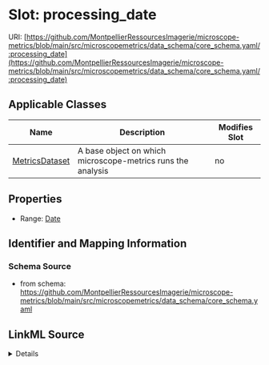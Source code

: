 # Slot: processing_date

URI: [https://github.com/MontpellierRessourcesImagerie/microscope-metrics/blob/main/src/microscopemetrics/data_schema/core_schema.yaml/:processing_date](https://github.com/MontpellierRessourcesImagerie/microscope-metrics/blob/main/src/microscopemetrics/data_schema/core_schema.yaml/:processing_date)



<!-- no inheritance hierarchy -->




## Applicable Classes

| Name | Description | Modifies Slot |
| --- | --- | --- |
[MetricsDataset](MetricsDataset.md) | A base object on which microscope-metrics runs the analysis |  no  |







## Properties

* Range: [Date](Date.md)





## Identifier and Mapping Information







### Schema Source


* from schema: https://github.com/MontpellierRessourcesImagerie/microscope-metrics/blob/main/src/microscopemetrics/data_schema/core_schema.yaml




## LinkML Source

<details>
```yaml
name: processing_date
from_schema: https://github.com/MontpellierRessourcesImagerie/microscope-metrics/blob/main/src/microscopemetrics/data_schema/core_schema.yaml
rank: 1000
multivalued: false
alias: processing_date
owner: MetricsDataset
domain_of:
- MetricsDataset
range: date

```
</details>